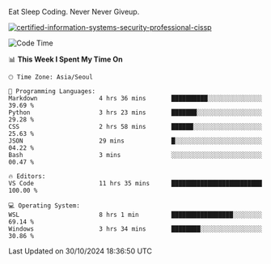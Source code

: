 Eat Sleep Coding.
Never Never Giveup.

[![certified-information-systems-security-professional-cissp](https://user-images.githubusercontent.com/44606727/157613689-acd84ec6-5f8f-4e79-89d9-a8d51f033634.png)](https://www.credly.com/badges/f394a010-85a0-450b-9136-8043af01d71c/public_url)

<!--START_SECTION:waka-->
![Code Time](http://img.shields.io/badge/Code%20Time-3%2C538%20hrs%2018%20mins-blue)

📊 **This Week I Spent My Time On** 

```text
🕑︎ Time Zone: Asia/Seoul

💬 Programming Languages: 
Markdown                 4 hrs 36 mins       ██████████░░░░░░░░░░░░░░░   39.69 % 
Python                   3 hrs 23 mins       ███████░░░░░░░░░░░░░░░░░░   29.28 % 
CSS                      2 hrs 58 mins       ██████░░░░░░░░░░░░░░░░░░░   25.63 % 
JSON                     29 mins             █░░░░░░░░░░░░░░░░░░░░░░░░   04.22 % 
Bash                     3 mins              ░░░░░░░░░░░░░░░░░░░░░░░░░   00.47 % 

🔥 Editors: 
VS Code                  11 hrs 35 mins      █████████████████████████   100.00 % 

💻 Operating System: 
WSL                      8 hrs 1 min         █████████████████░░░░░░░░   69.14 % 
Windows                  3 hrs 34 mins       ████████░░░░░░░░░░░░░░░░░   30.86 % 
```


 Last Updated on 30/10/2024 18:36:50 UTC
<!--END_SECTION:waka-->
